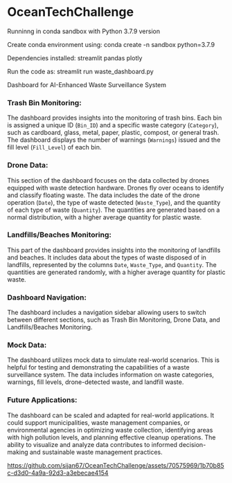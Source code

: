 # OceanTechChallenge

Runninng in conda sandbox with 
Python 3.7.9 version 

Create conda environment using: 
conda create -n sandbox python=3.7.9

Dependencies installed: 
streamlit pandas plotly

Run the code as: 
streamlit run waste_dashboard.py


Dashboard for AI-Enhanced Waste Surveillance System

### Trash Bin Monitoring:
The dashboard provides insights into the monitoring of trash bins. Each bin is assigned a unique ID (`Bin_ID`) and a specific waste category (`Category`), such as cardboard, glass, metal, paper, plastic, compost, or general trash. The dashboard displays the number of warnings (`Warnings`) issued and the fill level (`Fill_Level`) of each bin.

### Drone Data:
This section of the dashboard focuses on the data collected by drones equipped with waste detection hardware. Drones fly over oceans to identify and classify floating waste. The data includes the date of the drone operation (`Date`), the type of waste detected (`Waste_Type`), and the quantity of each type of waste (`Quantity`). The quantities are generated based on a normal distribution, with a higher average quantity for plastic waste.

### Landfills/Beaches Monitoring:
This part of the dashboard provides insights into the monitoring of landfills and beaches. It includes data about the types of waste disposed of in landfills, represented by the columns `Date`, `Waste_Type`, and `Quantity`. The quantities are generated randomly, with a higher average quantity for plastic waste.

### Dashboard Navigation:
The dashboard includes a navigation sidebar allowing users to switch between different sections, such as Trash Bin Monitoring, Drone Data, and Landfills/Beaches Monitoring.

### Mock Data:
The dashboard utilizes mock data to simulate real-world scenarios. This is helpful for testing and demonstrating the capabilities of a waste surveillance system. The data includes information on waste categories, warnings, fill levels, drone-detected waste, and landfill waste.


### Future Applications:
The dashboard can be scaled and adapted for real-world applications. It could support municipalities, waste management companies, or environmental agencies in optimizing waste collection, identifying areas with high pollution levels, and planning effective cleanup operations. The ability to visualize and analyze data contributes to informed decision-making and sustainable waste management practices.

https://github.com/sijan67/OceanTechChallenge/assets/70575969/1b70b85c-d3d0-4a9a-92d3-a3ebecae4154

